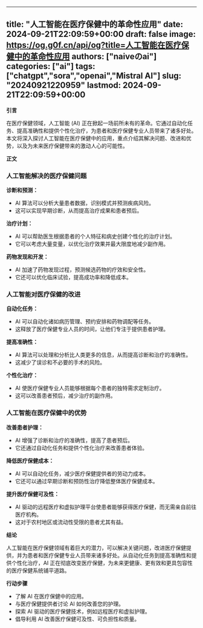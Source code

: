 
---
title: "人工智能在医疗保健中的革命性应用"
date: 2024-09-21T22:09:59+00:00
draft: false
image: https://og.g0f.cn/api/og?title=人工智能在医疗保健中的革命性应用
authors: ["naiveのai"]
categories: ["ai"]
tags: ["chatgpt","sora","openai","Mistral AI"]
slug: "20240921220959"
lastmod: 2024-09-21T22:09:59+00:00
---
**引言**

在医疗保健领域，人工智能 (AI) 正在掀起一场前所未有的革命。它通过自动化任务、提高准确性和提供个性化治疗，为患者和医疗保健专业人员带来了诸多好处。本文将深入探讨人工智能在医疗保健中的应用，重点介绍其解决问题、改进和优势，以及为未来医疗保健带来的激动人心的可能性。

**正文**

### 人工智能解决的医疗保健问题

**诊断和预测：**

* AI 算法可以分析大量患者数据，识别模式并预测疾病风险。
* 这可以实现早期诊断，从而提高治疗成果和患者预后。

**治疗计划：**

* AI 可以帮助医生根据患者的个人特征和病史创建个性化的治疗计划。
* 它可以考虑大量变量，以优化治疗效果并最大限度地减少副作用。

**药物发现和开发：**

* AI 加速了药物发现过程，预测候选药物的疗效和安全性。
* 它还可以优化临床试验，提高成功率和降低成本。

### 人工智能对医疗保健的改进

**自动化任务：**

* AI 可以自动化诸如病历管理、预约安排和药物调配等任务。
* 这释放了医疗保健专业人员的时间，让他们专注于提供患者护理。

**提高准确性：**

* AI 算法可以处理和分析比人类更多的信息，从而提高诊断和治疗的准确性。
* 这减少了误诊和不必要的手术的风险。

**个性化治疗：**

* AI 使医疗保健专业人员能够根据每个患者的独特需求定制治疗。
* 这可以改善患者预后，减少治疗的副作用。

### 人工智能在医疗保健中的优势

**改善患者护理：**

* AI 增强了诊断和治疗的准确性，提高了患者预后。
* 它还通过自动化任务和提供个性化治疗来改善患者体验。

**降低医疗保健成本：**

* AI 可以自动化任务，减少医疗保健提供者的劳动力成本。
* 它还可以通过早期诊断和预防性治疗降低整体医疗保健成本。

**提升医疗保健可及性：**

* AI 驱动的远程医疗和虚拟护理平台使患者能够获得医疗保健，而无需亲自前往医疗机构。
* 这对于农村地区或流动性受限的患者尤其有益。

**结论**

人工智能在医疗保健领域有着巨大的潜力，可以解决关键问题，改进医疗保健提供，并为患者和医疗保健专业人员带来诸多好处。从自动化任务到提高准确性和提供个性化治疗，AI 正在彻底改变医疗保健，为未来更健康、更有效和更具包容性的医疗保健系统铺平道路。

**行动步骤**

* 了解 AI 在医疗保健中的应用。
* 与医疗保健提供者讨论 AI 如何改善您的护理。
* 探索 AI 驱动的医疗保健技术，例如远程医疗和虚拟护理。
* 倡导利用 AI 改善医疗保健可及性、可负担性和质量。